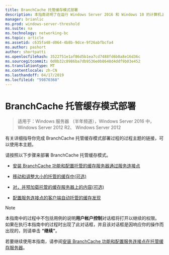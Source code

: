 ```yaml
---
title: BranchCache 托管缓存模式部署
description: 本指南说明了在运行 Windows Server 2016 和 Windows 10 的计算机上的托管的缓存模式下部署 BranchCache
manager: brianlic
ms.prod: windows-server-threshold
ms.suite: na
ms.technology: networking-bc
ms.topic: article
ms.assetid: c635fa48-d064-4b8b-9dce-9f26abfbcfa4
ms.author: pashort
author: shortpatti
ms.openlocfilehash: 3522751e1af86d5b1ea7cd7488fd6b0a8e16d36c
ms.sourcegitcommit: 0d0b32c8986ba7db9536e0b8648d4ddf9b03e452
ms.translationtype: MT
ms.contentlocale: zh-CN
ms.lasthandoff: 04/17/2019
ms.locfileid: "59870368"
---
```

# <a name="branchcache-hosted-cache-mode-deployment"></a>BranchCache 托管缓存模式部署

>适用于：Windows 服务器 （半年频道），Windows Server 2016 中，Windows Server 2012 R2、 Windows Server 2012

有关详细指导你完成 BranchCache 托管缓存模式部署过程的过程主题的链接，可以使用本主题。

请按照以下步骤来部署 BranchCache 托管缓存模式。

- [安装 BranchCache 功能和配置托管的缓存服务器通过服务连接点](5-Bc-Feature-Scp.md)

- [移动和调整大小的托管的缓存中&#40;可选&#41;](6-Bc-Move-Resize-Cache.md)

- [对，并预加载托管的缓存服务器上的内容&#40;可选&#41;](7-Bc-Prehash-Preload.md)

- [配置服务连接点的客户端自动托管的缓存发现](10-Bc-Client-By-Scp.md)

>[!NOTE]
>本指南中的过程中不包括用例的说明**用户帐户控制**对话框将打开以继续的权限。 如果在执行本指南中的过程时出现了此对话框，并且该对话框是因响应你的操作而出现的，则请单击 **“继续”**。

若要继续使用本指南，请参阅[安装 BranchCache 功能和配置服务连接点在托管缓存服务器](5-Bc-Feature-Scp.md)。